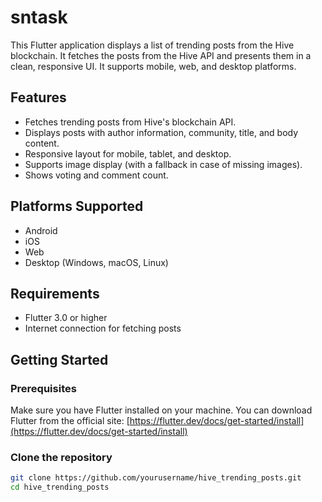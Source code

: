 # sntask

This Flutter application displays a list of trending posts from the Hive blockchain. It fetches the posts from the Hive API and presents them in a clean, responsive UI. It supports mobile, web, and desktop platforms.

## Features

- Fetches trending posts from Hive's blockchain API.
- Displays posts with author information, community, title, and body content.
- Responsive layout for mobile, tablet, and desktop.
- Supports image display (with a fallback in case of missing images).
- Shows voting and comment count.

## Platforms Supported

- Android
- iOS
- Web
- Desktop (Windows, macOS, Linux)

## Requirements

- Flutter 3.0 or higher
- Internet connection for fetching posts

## Getting Started

### Prerequisites

Make sure you have Flutter installed on your machine. You can download Flutter from the official site: [https://flutter.dev/docs/get-started/install](https://flutter.dev/docs/get-started/install)

### Clone the repository

```bash
git clone https://github.com/yourusername/hive_trending_posts.git
cd hive_trending_posts
